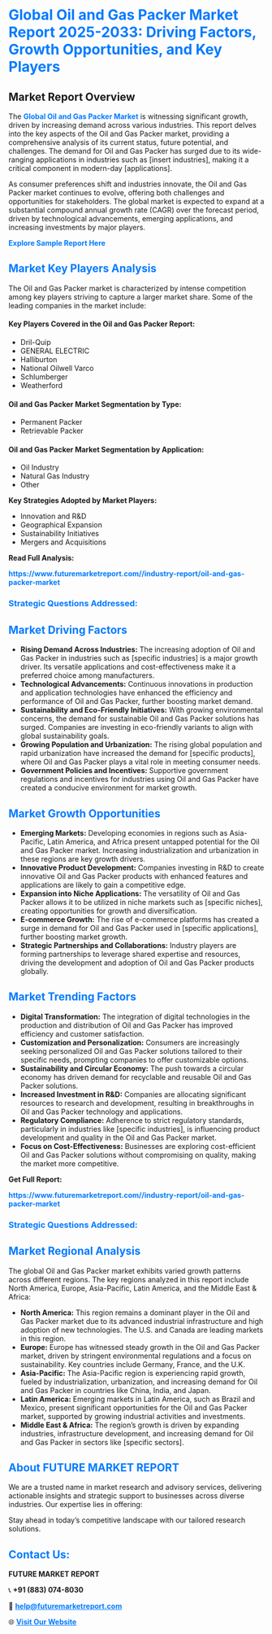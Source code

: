 <h1 style="color: #007BFF;">Global Oil and Gas Packer Market Report 2025-2033: Driving Factors, Growth Opportunities, and Key Players</h1>

<section id="overview">
<h2>Market Report Overview</h2>
<p>The <a href="https://www.futuremarketreport.com//industry-report/oil-and-gas-packer-market" style="color: #007BFF; text-decoration: none;"><strong>Global Oil and Gas Packer Market</strong></a> is witnessing significant growth, driven by increasing demand across various industries. This report delves into the key aspects of the Oil and Gas Packer market, providing a comprehensive analysis of its current status, future potential, and challenges. The demand for Oil and Gas Packer has surged due to its wide-ranging applications in industries such as [insert industries], making it a critical component in modern-day [applications].</p>
<p>As consumer preferences shift and industries innovate, the Oil and Gas Packer market continues to evolve, offering both challenges and opportunities for stakeholders. The global market is expected to expand at a substantial compound annual growth rate (CAGR) over the forecast period, driven by technological advancements, emerging applications, and increasing investments by major players.</p>
</section>

<section id="overview">
<p><a href="https://www.futuremarketreport.com//request-sample/reportId=85161" style="color: #007BFF; text-decoration: none;"><strong>Explore Sample Report Here</strong></a></p>
</section>

<section id="key-players">
<h2 style="color: #007BFF;">Market Key Players Analysis</h2>
<p>The Oil and Gas Packer market is characterized by intense competition among key players striving to capture a larger market share. Some of the leading companies in the market include:</p>
<h4>Key Players Covered in the Oil and Gas Packer Report:</h4>
<ul><li>Dril-Quip</li><li>GENERAL ELECTRIC</li><li>Halliburton</li><li>National Oilwell Varco</li><li>Schlumberger</li><li>Weatherford</li></ul>
<h4>Oil and Gas Packer Market Segmentation by Type:</h4>
<ul><li>Permanent Packer</li><li>Retrievable Packer</li></ul>

<h4>Oil and Gas Packer Market Segmentation by Application:</h4>
<ul><li>Oil Industry</li><li>Natural Gas Industry</li><li>Other</li></ul>
<p><strong>Key Strategies Adopted by Market Players:</strong></p>
<ul>
<li>Innovation and R&D</li>
<li>Geographical Expansion</li>
<li>Sustainability Initiatives</li>
<li>Mergers and Acquisitions</li>
</ul>
</section>

<section>
<p><strong>Read Full Analysis: </strong></p><a href="https://www.futuremarketreport.com//industry-report/oil-and-gas-packer-market" style="color: #007BFF; text-decoration: none;"><strong>https://www.futuremarketreport.com//industry-report/oil-and-gas-packer-market</strong></a>
<h3 style="color: #007BFF;">Strategic Questions Addressed:</h3>
</section>

<section id="driving-factors">
<h2 style="color: #007BFF;">Market Driving Factors</h2>
<ul>
<li><strong>Rising Demand Across Industries:</strong> The increasing adoption of Oil and Gas Packer in industries such as [specific industries] is a major growth driver. Its versatile applications and cost-effectiveness make it a preferred choice among manufacturers.</li>
<li><strong>Technological Advancements:</strong> Continuous innovations in production and application technologies have enhanced the efficiency and performance of Oil and Gas Packer, further boosting market demand.</li>
<li><strong>Sustainability and Eco-Friendly Initiatives:</strong> With growing environmental concerns, the demand for sustainable Oil and Gas Packer solutions has surged. Companies are investing in eco-friendly variants to align with global sustainability goals.</li>
<li><strong>Growing Population and Urbanization:</strong> The rising global population and rapid urbanization have increased the demand for [specific products], where Oil and Gas Packer plays a vital role in meeting consumer needs.</li>
<li><strong>Government Policies and Incentives:</strong> Supportive government regulations and incentives for industries using Oil and Gas Packer have created a conducive environment for market growth.</li>
</ul>
</section>

<section id="growth-opportunities">
<h2 style="color: #007BFF;">Market Growth Opportunities</h2>
<ul>
<li><strong>Emerging Markets:</strong> Developing economies in regions such as Asia-Pacific, Latin America, and Africa present untapped potential for the Oil and Gas Packer market. Increasing industrialization and urbanization in these regions are key growth drivers.</li>
<li><strong>Innovative Product Development:</strong> Companies investing in R&D to create innovative Oil and Gas Packer products with enhanced features and applications are likely to gain a competitive edge.</li>
<li><strong>Expansion into Niche Applications:</strong> The versatility of Oil and Gas Packer allows it to be utilized in niche markets such as [specific niches], creating opportunities for growth and diversification.</li>
<li><strong>E-commerce Growth:</strong> The rise of e-commerce platforms has created a surge in demand for Oil and Gas Packer used in [specific applications], further boosting market growth.</li>
<li><strong>Strategic Partnerships and Collaborations:</strong> Industry players are forming partnerships to leverage shared expertise and resources, driving the development and adoption of Oil and Gas Packer products globally.</li>
</ul>
</section>

<section id="trending-factors">
<h2 style="color: #007BFF;">Market Trending Factors</h2>
<ul>
<li><strong>Digital Transformation:</strong> The integration of digital technologies in the production and distribution of Oil and Gas Packer has improved efficiency and customer satisfaction.</li>
<li><strong>Customization and Personalization:</strong> Consumers are increasingly seeking personalized Oil and Gas Packer solutions tailored to their specific needs, prompting companies to offer customizable options.</li>
<li><strong>Sustainability and Circular Economy:</strong> The push towards a circular economy has driven demand for recyclable and reusable Oil and Gas Packer solutions.</li>
<li><strong>Increased Investment in R&D:</strong> Companies are allocating significant resources to research and development, resulting in breakthroughs in Oil and Gas Packer technology and applications.</li>
<li><strong>Regulatory Compliance:</strong> Adherence to strict regulatory standards, particularly in industries like [specific industries], is influencing product development and quality in the Oil and Gas Packer market.</li>
<li><strong>Focus on Cost-Effectiveness:</strong> Businesses are exploring cost-efficient Oil and Gas Packer solutions without compromising on quality, making the market more competitive.</li>
</ul>
</section>

<section>
<p><strong>Get Full Report: </strong></p><a href="https://www.futuremarketreport.com//industry-report/oil-and-gas-packer-market" style="color: #007BFF; text-decoration: none;"><strong>https://www.futuremarketreport.com//industry-report/oil-and-gas-packer-market</strong></a>
<h3 style="color: #007BFF;">Strategic Questions Addressed:</h3>
</section>


<section id="regional-analysis">
<h2 style="color: #007BFF;">Market Regional Analysis</h2>
<p>The global Oil and Gas Packer market exhibits varied growth patterns across different regions. The key regions analyzed in this report include North America, Europe, Asia-Pacific, Latin America, and the Middle East & Africa:</p>
<ul>
<li><strong>North America:</strong> This region remains a dominant player in the Oil and Gas Packer market due to its advanced industrial infrastructure and high adoption of new technologies. The U.S. and Canada are leading markets in this region.</li>
<li><strong>Europe:</strong> Europe has witnessed steady growth in the Oil and Gas Packer market, driven by stringent environmental regulations and a focus on sustainability. Key countries include Germany, France, and the U.K.</li>
<li><strong>Asia-Pacific:</strong> The Asia-Pacific region is experiencing rapid growth, fueled by industrialization, urbanization, and increasing demand for Oil and Gas Packer in countries like China, India, and Japan.</li>
<li><strong>Latin America:</strong> Emerging markets in Latin America, such as Brazil and Mexico, present significant opportunities for the Oil and Gas Packer market, supported by growing industrial activities and investments.</li>
<li><strong>Middle East & Africa:</strong> The region’s growth is driven by expanding industries, infrastructure development, and increasing demand for Oil and Gas Packer in sectors like [specific sectors].</li>
</ul>
</section>

<footer>
<h2 style="color: #007BFF;">About FUTURE MARKET REPORT</h2>
<p>We are a trusted name in market research and advisory services, delivering actionable insights and strategic support to businesses across diverse industries. Our expertise lies in offering:</p>

<p>Stay ahead in today’s competitive landscape with our tailored research solutions.</p>

<h2 style="color: #007BFF;">Contact Us:</h2>
<p><strong>FUTURE MARKET REPORT</strong></p>
<p>📞 <strong>+91 (883) 074-8030</strong></p>
<p>📧 <strong><a href="mailto:help@futuremarketreport.com" style="color: #007BFF;">help@futuremarketreport.com</a></strong></p>
<p>🌐 <strong><a href="https://www.futuremarketreport.com/" style="color: #007BFF;">Visit Our Website</a></strong></p>
</footer>